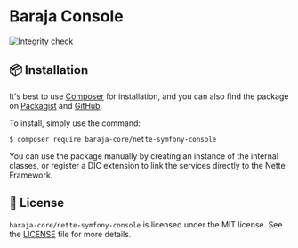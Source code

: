 Baraja Console
==============

![Integrity check](https://github.com/baraja-core/nette-symfony-console/workflows/Integrity%20check/badge.svg)

📦 Installation
---------------

It's best to use [Composer](https://getcomposer.org) for installation, and you can also find the package on
[Packagist](https://packagist.org/packages/baraja-core/nette-symfony-console) and
[GitHub](https://github.com/baraja-core/nette-symfony-console).

To install, simply use the command:

```shell
$ composer require baraja-core/nette-symfony-console
```

You can use the package manually by creating an instance of the internal classes, or register a DIC extension to link the services directly to the Nette Framework.

📄 License
-----------

`baraja-core/nette-symfony-console` is licensed under the MIT license. See the [LICENSE](https://github.com/baraja-core/nette-symfony-console/blob/master/LICENSE) file for more details.
